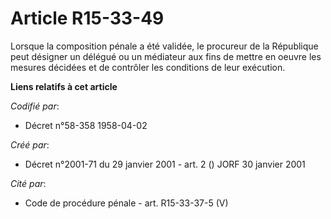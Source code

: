 # Article R15-33-49

Lorsque la composition pénale a été validée, le procureur de la République peut désigner un délégué ou un médiateur aux fins
de mettre en oeuvre les mesures décidées et de contrôler les conditions de leur exécution.

**Liens relatifs à cet article**

_Codifié par_:

  - Décret n°58-358 1958-04-02

_Créé par_:

  - Décret n°2001-71 du 29 janvier 2001 - art. 2 () JORF 30 janvier 2001

_Cité par_:

  - Code de procédure pénale - art. R15-33-37-5 (V)
